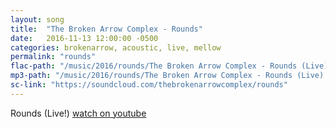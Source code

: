 ```yaml
---
layout: song
title:  "The Broken Arrow Complex - Rounds"
date:   2016-11-13 12:00:00 -0500
categories: brokenarrow, acoustic, live, mellow
permalink: "rounds"
flac-path: "/music/2016/rounds/The Broken Arrow Complex - Rounds (Live).flac"
mp3-path: "/music/2016/rounds/The Broken Arrow Complex - Rounds (Live).mp3"
sc-link: "https://soundcloud.com/thebrokenarrowcomplex/rounds"
---
```


Rounds (Live!)
<a href="https://youtu.be/0jBgfBtestc" target="_blank">watch on youtube</a>
